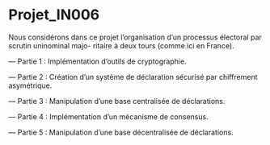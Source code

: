 # Projet_IN006
Nous considérons dans ce projet l’organisation d’un processus électoral par scrutin uninominal majo- ritaire à deux tours (comme ici en France). 


— Partie 1 : Implémentation d’outils de cryptographie.

— Partie 2 : Création d’un système de déclaration sécurisé par chiffrement asymétrique. 

— Partie 3 : Manipulation d’une base centralisée de déclarations. 

— Partie 4 : Implémentation d’un mécanisme de consensus.

— Partie 5 : Manipulation d’une base décentralisée de déclarations.
